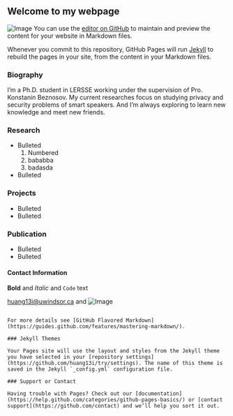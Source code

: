 ## Welcome to my webpage
![Image](src)
You can use the [editor on GitHub](https://github.com/huang13i/try/edit/master/index.md) to maintain and preview the content for your website in Markdown files.

Whenever you commit to this repository, GitHub Pages will run [Jekyll](https://jekyllrb.com/) to rebuild the pages in your site, from the content in your Markdown files.

### Biography

I’m a Ph.D. student in LERSSE working under the supervision of Pro. Konstanin Beznosov. My current researches focus on studying privacy and security problems of smart speakers. And I’m always exploring to learn new knowledge and meet new friends.


### Research
- Bulleted
  1. Numbered
  2. bababba
  3. badasda
- Bulleted
### Projects
- Bulleted
- Bulleted
### Publication
- Bulleted
- Bulleted
#### Contact Information


**Bold** and _Italic_ and `Code` text

[huang13i@uwindsor.ca](url) and ![Image](src)
```

For more details see [GitHub Flavored Markdown](https://guides.github.com/features/mastering-markdown/).

### Jekyll Themes

Your Pages site will use the layout and styles from the Jekyll theme you have selected in your [repository settings](https://github.com/huang13i/try/settings). The name of this theme is saved in the Jekyll `_config.yml` configuration file.

### Support or Contact

Having trouble with Pages? Check out our [documentation](https://help.github.com/categories/github-pages-basics/) or [contact support](https://github.com/contact) and we’ll help you sort it out.
